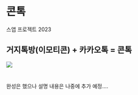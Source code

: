 # 콘톡

스앱 프로젝트 2023

## 거지톡방(이모티콘) + 카카오톡 = 콘톡

 <img src="https://img.shields.io/badge/Flutter-02569B?style=flat&logo=Flutter&logoColor=white"/>

#
완성은 했으나 설명 내용은 나중에 추가 예정....

